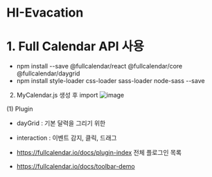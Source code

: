 # HI-Evacation
# 1. Full Calendar API 사용
  - npm install --save @fullcalendar/react @fullcalendar/core @fullcalendar/daygrid
  - npm install style-loader css-loader sass-loader node-sass --save

2. MyCalendar.js 생성 후 import
   ![image](https://github.com/minji856/HI-Evacation/assets/144756912/c66cc596-7154-495c-8048-f857a1ef1f8e)

(1) Plugin
- dayGrid : 기본 달력을 그리기 위한
- interaction : 이벤트 감지, 클릭, 드래그
- https://fullcalendar.io/docs/plugin-index 전체 플로그인 목록

- https://fullcalendar.io/docs/toolbar-demo
